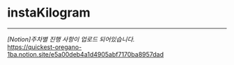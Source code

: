 # instaKilogram
---
*[Notion]주차별 진행 사항이 업로드 되어있습니다.*  
https://quickest-oregano-1ba.notion.site/e5a00deb4a1d4905abf7170ba8957dad
